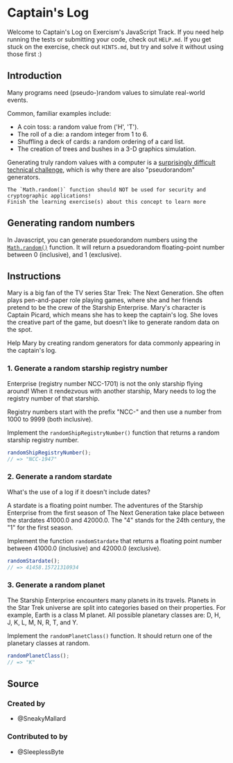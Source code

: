 # Captain's Log

Welcome to Captain's Log on Exercism's JavaScript Track.
If you need help running the tests or submitting your code, check out `HELP.md`.
If you get stuck on the exercise, check out `HINTS.md`, but try and solve it without using those first :)

## Introduction

Many programs need (pseudo-)random values to simulate real-world events.

Common, familiar examples include:

- A coin toss: a random value from ('H', 'T').
- The roll of a die: a random integer from 1 to 6.
- Shuffling a deck of cards: a random ordering of a card list.
- The creation of trees and bushes in a 3-D graphics simulation.

Generating truly random values with a computer is a [surprisingly difficult technical challenge][why-randomness-is-hard], which is why there are also "pseudorandom" generators.

<!-- prettier-ignore -->
~~~exercism/caution
The `Math.random()` function should NOT be used for security and cryptographic applications!
Finish the learning exercise(s) about this concept to learn more
~~~

## Generating random numbers

In Javascript, you can generate psuedorandom numbers using the [`Math.random()`][Math.random] function.
It will return a psuedorandom floating-point number between 0 (inclusive), and 1 (exclusive).

[why-randomness-is-hard]: https://www.malwarebytes.com/blog/news/2013/09/in-computers-are-random-numbers-really-random
[Math.random]: https://developer.mozilla.org/en-US/docs/Web/JavaScript/Reference/Global_Objects/Math/random

## Instructions

Mary is a big fan of the TV series Star Trek: The Next Generation.
She often plays pen-and-paper role playing games, where she and her friends pretend to be the crew of the Starship Enterprise.
Mary's character is Captain Picard, which means she has to keep the captain's log.
She loves the creative part of the game, but doesn't like to generate random data on the spot.

Help Mary by creating random generators for data commonly appearing in the captain's log.

### 1. Generate a random starship registry number

Enterprise (registry number NCC-1701) is not the only starship flying around!
When it rendezvous with another starship, Mary needs to log the registry number of that starship.

Registry numbers start with the prefix "NCC-" and then use a number from 1000 to 9999 (both inclusive).

Implement the `randomShipRegistryNumber()` function that returns a random starship registry number.

```javascript
randomShipRegistryNumber();
// => "NCC-1947"
```

### 2. Generate a random stardate

What's the use of a log if it doesn't include dates?

A stardate is a floating point number.
The adventures of the Starship Enterprise from the first season of The Next Generation take place between the stardates 41000.0 and 42000.0.
The "4" stands for the 24th century, the "1" for the first season.

Implement the function `randomStardate` that returns a floating point number between 41000.0 (inclusive) and 42000.0 (exclusive).

```javascript
randomStardate();
// => 41458.15721310934
```

### 3. Generate a random planet

The Starship Enterprise encounters many planets in its travels.
Planets in the Star Trek universe are split into categories based on their properties.
For example, Earth is a class M planet.
All possible planetary classes are: D, H, J, K, L, M, N, R, T, and Y.

Implement the `randomPlanetClass()` function.
It should return one of the planetary classes at random.

```javascript
randomPlanetClass();
// => "K"
```

## Source

### Created by

- @SneakyMallard

### Contributed to by

- @SleeplessByte

